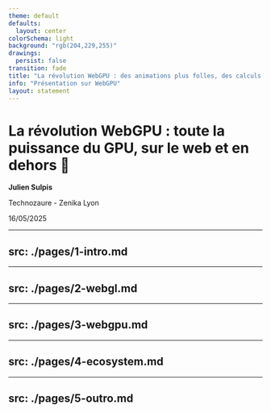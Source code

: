 ```yaml
---
theme: default
defaults:
  layout: center
colorSchema: light
background: "rgb(204,229,255)"
drawings:
  persist: false
transition: fade
title: "La révolution WebGPU : des animations plus folles, des calculs plus rapides, hors du navigateur ? 🤯"
info: "Présentation sur WebGPU"
layout: statement
---
```


<div class="text-left absolute text-2xl line-height-1.2 top-[50%] left-[50%] translate-x-[-50%] translate-y-[-50%] text-center -mt-5">
  <h1 class="w-[32ch] text-[2.5rem]! line-height-[1.2]!">La révolution WebGPU : toute la puissance du GPU, sur le web et en dehors 🚀</h1>
  <strong class="text-3xl mt-8! block">Julien Sulpis</strong>

  <p class="mt-2! mb-2!">Technozaure - Zenika Lyon</p>
  <p class="m-0! text-xl">16/05/2025</p>
</div>

<div class="iframe-container">
  <DemoIframe class="iframe-intro" path="/three/fishes?count=1" />
</div>

<style>
  .iframe-container {
    position: absolute;
    pointer-events: none;
    width: 100%;
    aspect-ratio: 2;
    transform-origin: top left;
    transform: scale(1.3);
    bottom: 0;
    right: 0;
  }
</style>

---
src: ./pages/1-intro.md
---

---
src: ./pages/2-webgl.md
---

---
src: ./pages/3-webgpu.md
---

---
src: ./pages/4-ecosystem.md
---

---
src: ./pages/5-outro.md
---
